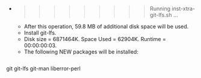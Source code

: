 * >>>>>>>>> Running inst-xtra-git-lfs.sh ...
  * After this operation, 59.8 MB of additional disk space will be used.
  * Install git-lfs.
  * Disk size = 6871464K. Space Used = 62904K. Runtime = 00:00:00:03.
  * The following NEW packages will be installed:
  ```bash
git git-lfs git-man liberror-perl
  ```
